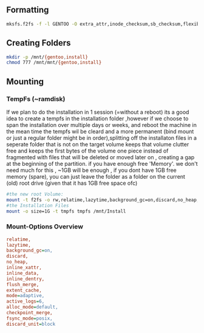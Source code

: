



## Formatting

```bash
mksfs.f2fs -f -l GENTOO -O extra_attr,inode_checksum,sb_checksum,flexible_inline_xattr -w 4096 /dev/disk/by-partlabel/GENTOO
```

## Creating Folders

```bash
mkdir -p /mnt/{gentoo,install}
chmod 777 /mnt/mnt/{gentoo,install}
```

## Mounting

### TempFs (~ramdisk) 

If we plan to do the installation in 1 session (=without a reboot) its a good idea to  create a tempfs in the installation folder ,however if we choose to span the installation over multiple days or weeks, and reboot the machine in the mean time the tempfs wil be cleard and a more permanent (bind mount or just a regular folder might be in order),splitting off the installaton files in a seperate folder that is not on the target volume keeps that volume clutter free and keeps the first bytes of the volume one piece instead of fragmented with files that will be deleted or moved later on , creating a gap at the beginning of the partition.  if you have enough free 'Memory'. we don't need much  for this , ~1GB will be enough , if you dont have 1GB free memory (spare), you can just leave the folder as a folder on the current (old) root drive (given that it has 1GB free space ofc)

```bash
#the new root Volume:
mount -t f2fs -o rw,relatime,lazytime,background_gc=on,discard,no_heap,inline_xattr,inline_data,inline_dentry,flush_merge,extent_cache,mode=adaptive,active_logs=6,alloc_mode=default,checkpoint_merge,fsync_mode=posix,discard_unit=block  /dev/disk/by-label/GENTOO /mnt/gentoo
#the Installation Files 
mount -o size=1G -t tmpfs tmpfs /mnt/Install
```

### Mount-Options  Overview

```ini
relatime,
lazytime,
background_gc=on,
discard,
no_heap,
inline_xattr,
inline_data,
inline_dentry,
flush_merge,
extent_cache,
mode=adaptive,
active_logs=6,
alloc_mode=default,
checkpoint_merge,
fsync_mode=posix,
discard_unit=block
```

